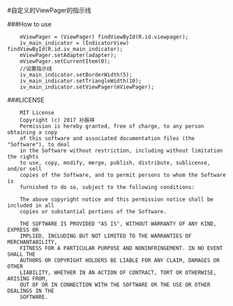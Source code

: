 #自定义的ViewPager的指示线

###How to use
           
        mViewPager = (ViewPager) findViewById(R.id.viewpager);
        iv_main_indicator = (IndicatorView) findViewById(R.id.iv_main_indicator);
        mViewPager.setAdapter(adapter);
        mViewPager.setCurrentItem(0);
        //设置指示线
        iv_main_indicator.setBorderWidth(5);
        iv_main_indicator.setTriangleWidth(10);
        iv_main_indicator.setViewPager(mViewPager);
        
###LICENSE

        MIT License
        Copyright (c) 2017 孙振祥
        Permission is hereby granted, free of charge, to any person obtaining a copy
        of this software and associated documentation files (the "Software"), to deal
        in the Software without restriction, including without limitation the rights
        to use, copy, modify, merge, publish, distribute, sublicense, and/or sell
        copies of the Software, and to permit persons to whom the Software is
        furnished to do so, subject to the following conditions:
        
        The above copyright notice and this permission notice shall be included in all
        copies or substantial portions of the Software.
        
        THE SOFTWARE IS PROVIDED "AS IS", WITHOUT WARRANTY OF ANY KIND, EXPRESS OR
        IMPLIED, INCLUDING BUT NOT LIMITED TO THE WARRANTIES OF MERCHANTABILITY,
        FITNESS FOR A PARTICULAR PURPOSE AND NONINFRINGEMENT. IN NO EVENT SHALL THE
        AUTHORS OR COPYRIGHT HOLDERS BE LIABLE FOR ANY CLAIM, DAMAGES OR OTHER
        LIABILITY, WHETHER IN AN ACTION OF CONTRACT, TORT OR OTHERWISE, ARISING FROM,
        OUT OF OR IN CONNECTION WITH THE SOFTWARE OR THE USE OR OTHER DEALINGS IN THE
        SOFTWARE.
